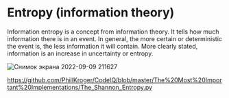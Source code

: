 # Entropy (information theory)<br>

Information entropy is a concept from information theory. It tells how much information there is in an event. In general, the more certain or deterministic the event is, the less information it will contain. More clearly stated, information is an increase in uncertainty or entropy.<br>

![Снимок экрана 2022-09-09 211627](https://user-images.githubusercontent.com/66637696/189417572-a131ae26-b7aa-4f02-8eef-3b39dec39c62.png)

https://github.com/PhillKroger/CodeIQ/blob/master/The%20Most%20Important%20Implementations/The_Shannon_Entropy.py
